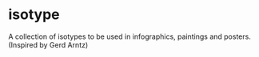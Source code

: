 # isotype
A collection of isotypes to be used in infographics, paintings and posters. (Inspired by Gerd Arntz)
